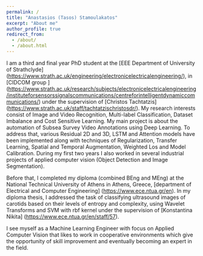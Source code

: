 ```yaml
---
permalink: /
title: "Anastasios (Tasos) Stamoulakatos"
excerpt: "About me"
author_profile: true
redirect_from: 
  - /about/
  - /about.html
---
```


I am a third and final year PhD student at the [EEE Department of University of Strathclyde] (https://www.strath.ac.uk/engineering/electronicelectricalengineering/), in [CIDCOM group ] (https://www.strath.ac.uk/research/subjects/electronicelectricalengineering/instituteforsensorssignalscommunications/centreforintelligentdynamiccommunications/) under the supervision of [Christos Tachtatzis] (https://www.strath.ac.uk/staff/tachtatzischristosdr/). My research interests consist of Image and Video Recognition, Multi-label Classification, Dataset Imbalance and Cost Sensitive Learning. My main project is about the automation of Subsea Survey Video Annotations using Deep Learning. To address that, various Residual 2D and 3D, LSTM and Attention models have been implemented along with techniques of Regularization, Transfer Learning, Spatial and Temporal Augmentation, Weighted Los and Model Calibration. During my first two years I also worked in several industrial projects of applied computer vision (Object Detection and Image Segmentation).

Before that, I completed my diploma (combined BEng and MEng) at the National Technical University of Athens in Athens, Greece, [department of Electrical and Computer Engineering] (https://www.ece.ntua.gr/en). In my diploma thesis, I addressed the task of classifying ultrasound images of carotids based on their levels of entropy and complexity, using Wavelet Transforms and SVM with rbf kernel under the supervision of [Konstantina Nikita] (https://www.ece.ntua.gr/en/staff/57).

I see myself as a Machine Learning Engineer with focus on Applied Computer Vision that likes to work in cooperative environments which give the opportunity of skill improvement and eventually becoming an expert in the field.


